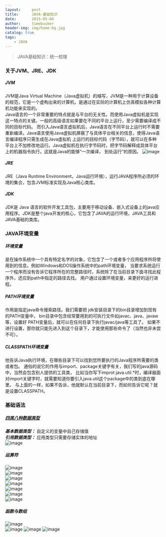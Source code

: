 ```yaml
---
layout:     post
title:      JAVA-基础知识
date:       2015-05-04
author:     timebusker
header-img: img/home-bg.jpg
catalog: true
tags:
    - JAVA
---
```


> JAVA基础知识：统一梳理

### 关于JVM、JRE、JDK
##### JVM   
JVM是Java Virtual Machine（Java虚拟机）的缩写，JVM是一种用于计算设备的规范，它是一个虚构出来的计算机，是通过在实际的计算机上仿真模拟各种计算机功能来实现的。      
Java语言的一个非常重要的特点就是与平台的无关性。而使用Java虚拟机是实现这一特点的关键。一般的高级语言如果要在不同的平台上运行，至少需要编译成不同的目标代码。
而引入Java语言虚拟机后，Java语言在不同平台上运行时不需要重新编译。Java语言使用Java虚拟机屏蔽了与具体平台相关的信息，使得Java语言编译程序只需生成在Java虚拟机
上运行的目标代码（字节码），就可以在多种平台上不加修改地运行。Java虚拟机在执行字节码时，把字节码解释成具体平台上的机器指令执行。这就是Java的能够“一次编译，
到处运行”的原因。
![image](img/older/java-coding/1/1.png)    

##### JRE  
JRE（Java Runtime Environment，Java运行环境），运行JAVA程序所必须的环境的集合，包含JVM标准实现及Java核心类库。   

##### JDK  
JDK是 Java 语言的软件开发工具包，主要用于移动设备、嵌入式设备上的java应用程序。JDK是整个java开发的核心，它包含了JAVA的运行环境，JAVA工具和JAVA基础的类库。  

### JAVA环境变量
##### 环境变量  
是在操作系统中一个具有特定名字的对象，它包含了一个或者多个应用程序所将使用到的信息。例如Windows和DOS操作系统中的path环境变量，
当要求系统运行一个程序而没有告诉它程序所在的完整路径时，系统除了在当前目录下面寻找此程序外，还应到path中指定的路径去找。
用户通过设置环境变量，来更好的运行进程。   

##### PATH环境变量  
作用是指定java命令搜索路径。我们需要把 jdk安装目录下的bin目录增加到现有的PATH变量中，
bin目录中包含经常要用到的可执行文件如javac、java、javaw等，设置好 PATH变量后，就可以在任何目录下执行javac/java等工具了。
如果不进行设置，那你就只能先进入到这个目录下，才能使用那些命令了（当然也非未尝不可）。   

##### CLASSPATH环境变量   
他告诉Java执行环境，在哪些目录下可以找到您所要执行的Java程序所需要的类或者包。
通俗的说它的作用与import、package关键字有关，我们写的java源码中，当然会包含别人提供的工具类，
比如当你写下improt java.util.*时，编译器面对import关键字时，就需要知道你要引入java.util这个package中的类到底在哪里。
与上面的一样，如果不告诉，他就默认在当前目录下，而如何告诉它呢？就是设置CLASSPATH。  

### 基础语法   
##### [四类八种数据类型](http://www.cnblogs.com/simplefrog/archive/2012/07/15/2592011.html)
___基本数据类型：___ 自定义的变量中自己存储值   
___引用数据类型：___ 应用类型只需要存储实体的地址  
![image](img/older/java-coding/1/2.png)   

##### 运算符 
![image](img/older/java-coding/1/3.png)   
![image](img/older/java-coding/1/4.png)   
![image](img/older/java-coding/1/5.png)   
![image](img/older/java-coding/1/6.png)  
![image](img/older/java-coding/1/7.png)   
![image](img/older/java-coding/1/8.png)  
![image](img/older/java-coding/1/9.png)   

##### 函数与数组
![image](img/older/java-coding/1/10.png)  
![image](img/older/java-coding/1/11.png) 
![image](img/older/java-coding/1/12.png) 
![image](img/older/java-coding/1/13.png)   